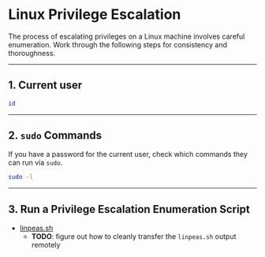 # Linux Privilege Escalation

The process of escalating privileges on a Linux machine involves careful enumeration. Work through the following steps for consistency and thoroughness.

---

## 1. Current user

```bash
id
```

---

## 2. `sudo` Commands

If you have a password for the current user, check which commands they can run via `sudo`.

```bash
sudo -l
```

---

## 3. Run a Privilege Escalation Enumeration Script

- [linpeas.sh](https://github.com/carlospolop/privilege-escalation-awesome-scripts-suite/tree/master/linPEAS)
	- **TODO**: figure out how to cleanly transfer the `linpeas.sh` output remotely